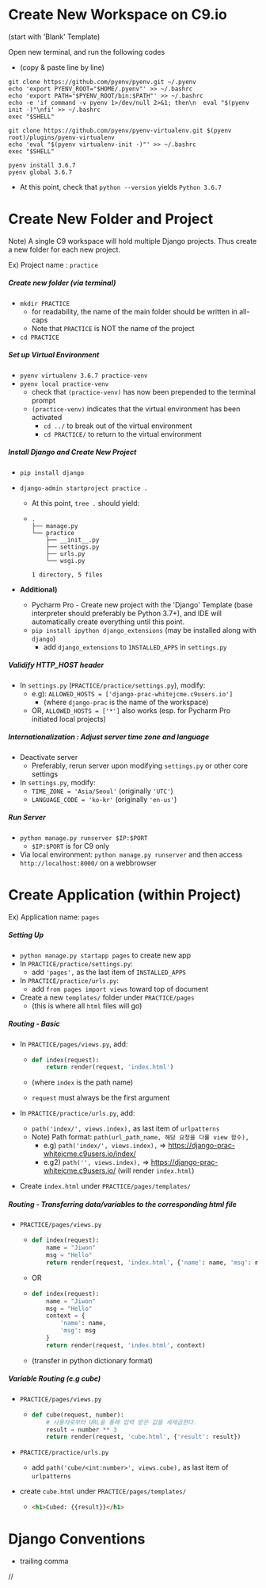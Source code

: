 



# Create New Workspace on C9.io

(start with 'Blank' Template)

Open new terminal, and run the following codes 

- (copy & paste line by line)

```shell
git clone https://github.com/pyenv/pyenv.git ~/.pyenv
echo 'export PYENV_ROOT="$HOME/.pyenv"' >> ~/.bashrc
echo 'export PATH="$PYENV_ROOT/bin:$PATH"' >> ~/.bashrc
echo -e 'if command -v pyenv 1>/dev/null 2>&1; then\n  eval "$(pyenv init -)"\nfi' >> ~/.bashrc
exec "$SHELL"
```

```shell
git clone https://github.com/pyenv/pyenv-virtualenv.git $(pyenv root)/plugins/pyenv-virtualenv
echo 'eval "$(pyenv virtualenv-init -)"' >> ~/.bashrc
exec "$SHELL"
```

```shell
pyenv install 3.6.7
pyenv global 3.6.7
```

- At this point, check that `python --version` yields `Python 3.6.7`



# Create New Folder and Project

Note) A single C9 workspace will hold multiple Django projects. Thus create a new folder for each new project.

Ex) Project name : `practice`

##### Create new folder (via terminal)

- `mkdir PRACTICE`
  - for readability, the name of the main folder should be written in all-caps
  - Note that `PRACTICE` is NOT the name of the project
- `cd PRACTICE`

##### Set up Virtual Environment

- `pyenv virtualenv 3.6.7 practice-venv`
- `pyenv local practice-venv`
  - check that `(practice-venv)` has now been prepended to the terminal prompt
  - `(practice-venv)` indicates that the virtual environment has been activated
    - `cd ../` to break out of the virtual environment
    - `cd PRACTICE/` to return to the virtual environment

##### Install Django and Create New Project

- `pip install django`

- `django-admin startproject practice .`

  - At this point, `tree .` should yield:

  - ```
    .
    ├── manage.py
    └── practice
        ├── __init__.py
        ├── settings.py
        ├── urls.py
        └── wsgi.py
    
    1 directory, 5 files
    ```

- **Additional)** 

  - Pycharm Pro - Create new project with the 'Django' Template (base interpreter should preferably be Python 3.7+), and IDE will automatically create everything until this point.
  - `pip install ipython django_extensions`  (may be installed along with `django`)
    - add `django_extensions` to  `INSTALLED_APPS` in `settings.py`

##### Validify HTTP_HOST header

- In `settings.py` (`PRACTICE/practice/settings.py`), modify:
  - e.g): `ALLOWED_HOSTS = ['django-prac-whitejcme.c9users.io']`
      - (where `django-prac` is the name of the workspace)
  - OR, `ALLOWED_HOSTS = ['*']` also works (esp. for Pycharm Pro initiated local projects)

##### Internationalization : Adjust server time zone and language

- Deactivate server
  - Preferably, rerun server upon modifying `settings.py` or other core settings
- In `settings.py`, modify:
  - `TIME_ZONE = 'Asia/Seoul'`   (originally `'UTC'`)
  - `LANGUAGE_CODE = 'ko-kr'`  (originally `'en-us'`)

##### Run Server

- `python manage.py runserver $IP:$PORT`
  - `$IP:$PORT` is for C9 only
- Via local environment: `python manage.py runserver` and then access `http://localhost:8000/` on a webbrowser



# Create Application (within Project)

Ex) Application name: `pages`

##### Setting Up

- `python manage.py startapp pages` to create new app
- In `PRACTICE/practice/settings.py`:
  - add `'pages',` as the last item of `INSTALLED_APPS`
- In `PRACTICE/practice/urls.py`:
  - add `from pages import views` toward top of document
- Create a new `templates/` folder under `PRACTICE/pages` 
  - (this is where all `html` files will go)

##### Routing - Basic

- In `PRACTICE/pages/views.py`, add:

  - ```python
    def index(request):
        return render(request, 'index.html')
    ```

  - (where `index` is the path name)

  - `request` must always be the first argument

- In `PRACTICE/practice/urls.py`, add:

  - `path('index/', views.index),` as last item of `urlpatterns`
  - Note) Path format: `path(url_path_name, 해당 요청을 다룰 view 함수),`
    - e.g) `path('index/', views.index),`  => https://django-prac-whitejcme.c9users.io/index/
    - e.g2) `path('', views.index),` =>  https://django-prac-whitejcme.c9users.io/ (will render `index.html`)

- Create `index.html` under `PRACTICE/pages/templates/`

##### Routing - Transferring data/variables to the corresponding html file

- `PRACTICE/pages/views.py`

  - ```python
    def index(request):
        name = "Jiwon"
        msg = "Hello"
        return render(request, 'index.html', {'name': name, 'msg': msg})
    ```

  - OR

  - ```python
    def index(request):
        name = "Jiwon"
        msg = "Hello"
        context = {
            'name': name,
            'msg': msg
        }
        return render(request, 'index.html', context)
    ```

  - (transfer in python dictionary format)

##### Variable Routing (e.g cube)

- `PRACTICE/pages/views.py`

  - ```python
    def cube(request, number):
        # 사용자로부터 URL을 통해 입력 받은 값을 세제곱한다.
        result = number ** 3
        return render(request, 'cube.html', {'result': result})
    ```

- `PRACTICE/practice/urls.py`

  - add `path('cube/<int:number>', views.cube),` as last item of `urlpatterns`

- create `cube.html` under `PRACTICE/pages/templates/` 

  - ```html
    <h1>Cubed: {{result}}</h1>
    ```







# Django Conventions

- trailing comma















//